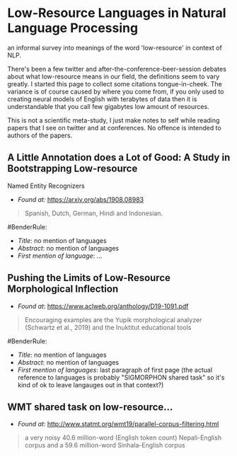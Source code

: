 # Low-Resource Languages in Natural Language Processing
an informal survey into meanings of the word 'low-resource' in context of NLP.

There's been a few twitter and after-the-conference-beer-session debates about
what low-resource means in our field, the definitions seem to vary greatly. I
started this page to collect some citations tongue-in-cheek. The variance is of
course caused by where you come from, if you only used to creating neural models
of English with terabytes of data then it is understandable that you call few
gigabytes low amount of resources.

This is not a scientific meta-study, I just make notes to self while reading
papers that I see on twitter and at conferences. No offence is intended to
authors of the papers.

## A Little Annotation does a Lot of Good: A Study in Bootstrapping Low-resource
   Named Entity Recognizers

* *Found at:* https://arxiv.org/abs/1908.08983

> Spanish, Dutch, German, Hindi and Indonesian.

\#BenderRule:

* *Title*: no mention of languages
* *Abstract*: no mention of languages
* *First mention of language*: ...

## Pushing the Limits of Low-Resource Morphological Inflection

* *Found at*: https://www.aclweb.org/anthology/D19-1091.pdf

> Encouraging examples are the Yupik morphological analyzer (Schwartz et al.,
> 2019) and the Inuktitut educational tools

\#BenderRule:

* *Title*: no mention of languages
* *Abstract*: no mention of languages
* *First mention of languages*: last paragraph of first page (the actual
  reference to languages is probably "SIGMORPHON shared task" so it's kind of ok
  to leave langauges out in that context?)

## WMT shared task on low-resource...

* *Found at*: http://www.statmt.org/wmt19/parallel-corpus-filtering.html

> a very noisy 40.6 million-word (English token count) Nepali-English corpus and
> a 59.6 million-word Sinhala-English corpus

